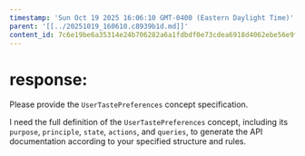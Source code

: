 ```yaml
---
timestamp: 'Sun Oct 19 2025 16:06:10 GMT-0400 (Eastern Daylight Time)'
parent: '[[../20251019_160610.c8939b1d.md]]'
content_id: 7c6e19be6a35314e24b706282a6a1fdbdf0e73cdea6918d4062ebe56e9f40566
---
```


# response:

Please provide the `UserTastePreferences` concept specification.

I need the full definition of the `UserTastePreferences` concept, including its `purpose`, `principle`, `state`, `actions`, and `queries`, to generate the API documentation according to your specified structure and rules.
